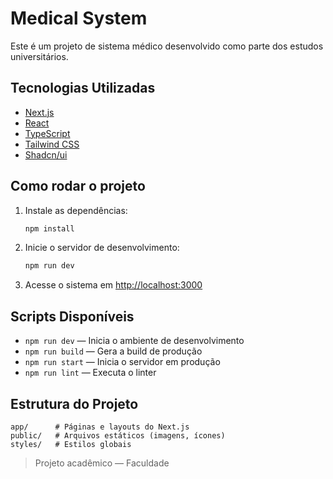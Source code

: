 # Medical System

Este é um projeto de sistema médico desenvolvido como parte dos estudos universitários.

## Tecnologias Utilizadas

- [Next.js](https://nextjs.org/)
- [React](https://react.dev/)
- [TypeScript](https://www.typescriptlang.org/)
- [Tailwind CSS](https://tailwindcss.com/)
- [Shadcn/ui](https://ui.shadcn.com/)

## Como rodar o projeto

1. Instale as dependências:
    ```sh
    npm install
    ```

2. Inicie o servidor de desenvolvimento:
    ```sh
    npm run dev
    ```

3. Acesse o sistema em [http://localhost:3000](http://localhost:3000)

## Scripts Disponíveis

- `npm run dev` — Inicia o ambiente de desenvolvimento
- `npm run build` — Gera a build de produção
- `npm run start` — Inicia o servidor em produção
- `npm run lint` — Executa o linter

## Estrutura do Projeto

```
app/      # Páginas e layouts do Next.js
public/   # Arquivos estáticos (imagens, ícones)
styles/   # Estilos globais
```

> Projeto acadêmico — Faculdade